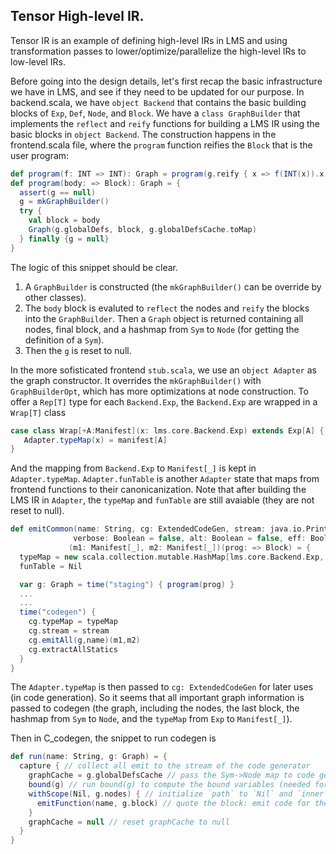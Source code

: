 ## Tensor High-level IR.

Tensor IR is an example of defining high-level IRs in LMS and using transformation passes to
lower/optimize/parallelize the high-level IRs to low-level IRs.

Before going into the design details, let's first recap the basic infrastructure we have in LMS,
and see if they need to be updated for our purpose. In backend.scala, we have
`object Backend`
that contains the basic building blocks of `Exp`, `Def`, `Node`, and `Block`.
We have a `class GraphBuilder` that implements the `reflect` and `reify` functions for
building a LMS IR using the basic blocks in `object Backend`. The construction happens in the
frontend.scala file, where the `program` function reifies the `Block` that is the user program:

``` scala
def program(f: INT => INT): Graph = program(g.reify { x => f(INT(x)).x })
def program(body: => Block): Graph = {
  assert(g == null)
  g = mkGraphBuilder()
  try {
    val block = body
    Graph(g.globalDefs, block, g.globalDefsCache.toMap)
  } finally {g = null}
}
```

The logic of this snippet should be clear.
1. A `GraphBuilder` is constructed (the `mkGraphBuilder()` can be override by other classes).
2. The `body` block is evaluted to `reflect` the nodes and `reify` the blocks into the `GraphBuilder`. Then a `Graph` object is returned containing all nodes, final block, and a hashmap from `Sym` to `Node` (for getting the definition of a `Sym`).
3. Then the `g` is reset to null.

In the more sofisticated frontend `stub.scala`, we use an `object Adapter` as the graph constructor.
It overrides the `mkGraphBuilder()` with `GraphBuilderOpt`, which has more optimizations at
node construction.
To offer a `Rep[T]` type for each `Backend.Exp`, the `Backend.Exp` are wrapped in a `Wrap[T]` class
``` scala
case class Wrap[+A:Manifest](x: lms.core.Backend.Exp) extends Exp[A] {
   Adapter.typeMap(x) = manifest[A]
}
```
And the mapping from `Backend.Exp` to `Manifest[_]` is kept in `Adapter.typeMap`.
`Adapter.funTable` is another `Adapter` state that maps from frontend functions to their
canonicanization. Note that after building the LMS IR in `Adapter`, the `typeMap` and `funTable`
are still avaiable (they are not reset to null).

``` scala
def emitCommon(name: String, cg: ExtendedCodeGen, stream: java.io.PrintStream,
              verbose: Boolean = false, alt: Boolean = false, eff: Boolean = false)
             (m1: Manifest[_], m2: Manifest[_])(prog: => Block) = {
  typeMap = new scala.collection.mutable.HashMap[lms.core.Backend.Exp, Manifest[_]]()
  funTable = Nil

  var g: Graph = time("staging") { program(prog) }
  ...
  ...
  time("codegen") {
    cg.typeMap = typeMap
    cg.stream = stream
    cg.emitAll(g,name)(m1,m2)
    cg.extractAllStatics
  }
}
```
The `Adapter.typeMap` is then passed to `cg: ExtendedCodeGen` for later uses (in code generation). So it seems that all important graph information is passed to codegen (the
graph, including the nodes, the last block, the hashmap from `Sym` to `Node`, and the
`typeMap` from `Exp` to `Manifest[_]`).

Then in C_codegen, the snippet to run codegen is

``` scala
def run(name: String, g: Graph) = {
  capture { // collect all emit to the stream of the code generator
    graphCache = g.globalDefsCache // pass the Sym->Node map to code generator
    bound(g) // run bound(g) to compute the bound variables (needed for traversal)
    withScope(Nil, g.nodes) { // initialize `path` to `Nil` and `inner` to `g.nodes` (all nodes)
      emitFunction(name, g.block) // quote the block: emit code for the block
    }
    graphCache = null // reset graphCache to null
  }
}
```


